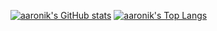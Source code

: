 [![aaronik's GitHub stats](https://github-readme-stats.vercel.app/api?username=aaronik&cache_seconds=7200&show_icons=true&include_all_commits=true&count_private=false&theme=transparent)](https://github.com/aaronik)
[![aaronik's Top Langs](https://github-readme-stats.vercel.app/api/top-langs/?username=aaronik&layout=compact&theme=transparent&hide=html,css,javascript)](https://github.com/aaronik)
